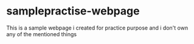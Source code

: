 # samplepractise-webpage
This is a sample webpage i created for practice purpose and i don't own any of the mentioned things
